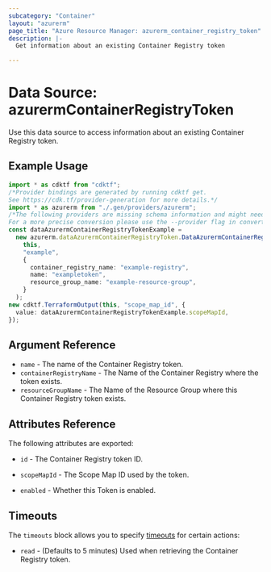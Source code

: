 ```yaml
---
subcategory: "Container"
layout: "azurerm"
page_title: "Azure Resource Manager: azurerm_container_registry_token"
description: |-
  Get information about an existing Container Registry token

---
```


# Data Source: azurermContainerRegistryToken

Use this data source to access information about an existing Container Registry token.

## Example Usage

```typescript
import * as cdktf from "cdktf";
/*Provider bindings are generated by running cdktf get.
See https://cdk.tf/provider-generation for more details.*/
import * as azurerm from "./.gen/providers/azurerm";
/*The following providers are missing schema information and might need manual adjustments to synthesize correctly: azurerm.
For a more precise conversion please use the --provider flag in convert.*/
const dataAzurermContainerRegistryTokenExample =
  new azurerm.dataAzurermContainerRegistryToken.DataAzurermContainerRegistryToken(
    this,
    "example",
    {
      container_registry_name: "example-registry",
      name: "exampletoken",
      resource_group_name: "example-resource-group",
    }
  );
new cdktf.TerraformOutput(this, "scope_map_id", {
  value: dataAzurermContainerRegistryTokenExample.scopeMapId,
});

```

## Argument Reference

* `name` - The name of the Container Registry token.
* `containerRegistryName` - The Name of the Container Registry where the token exists.
* `resourceGroupName` - The Name of the Resource Group where this Container Registry token exists.

## Attributes Reference

The following attributes are exported:

*   `id` - The Container Registry token ID.

*   `scopeMapId` - The Scope Map ID used by the token.

*   `enabled` - Whether this Token is enabled.

## Timeouts

The `timeouts` block allows you to specify [timeouts](https://www.terraform.io/language/resources/syntax#operation-timeouts) for certain actions:

* `read` - (Defaults to 5 minutes) Used when retrieving the Container Registry token.

